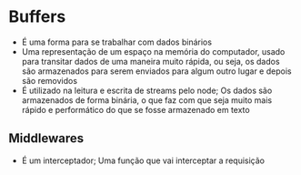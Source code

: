 # Buffers

- É uma forma para se trabalhar com dados binários
- Uma representação de um espaço na memória do computador, usado para transitar dados de uma maneira muito rápida,
  ou seja, os dados são armazenados para serem enviados para algum outro lugar e depois são removidos
- É utilizado na leitura e escrita de streams pelo node; Os dados são armazenados de forma binária, o que faz com que
  seja muito mais rápido e performático do que se fosse armazenado em texto

## Middlewares

- É um interceptador; Uma função que vai interceptar a requisição
